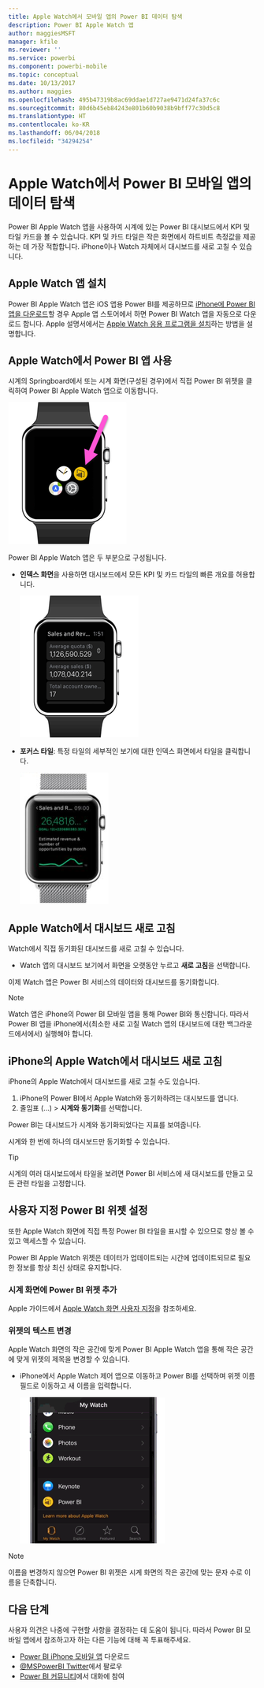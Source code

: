 ```yaml
---
title: Apple Watch에서 모바일 앱의 Power BI 데이터 탐색
description: Power BI Apple Watch 앱
author: maggiesMSFT
manager: kfile
ms.reviewer: ''
ms.service: powerbi
ms.component: powerbi-mobile
ms.topic: conceptual
ms.date: 10/13/2017
ms.author: maggies
ms.openlocfilehash: 495b47319b8ac69ddae1d727ae9471d24fa37c6c
ms.sourcegitcommit: 80d6b45eb84243e801b60b9038b9bff77c30d5c8
ms.translationtype: HT
ms.contentlocale: ko-KR
ms.lasthandoff: 06/04/2018
ms.locfileid: "34294254"
---
```

# <a name="explore-your-data-in-the-power-bi-mobile-app-on-your-apple-watch"></a>Apple Watch에서 Power BI 모바일 앱의 데이터 탐색
Power BI Apple Watch 앱을 사용하여 시계에 있는 Power BI 대시보드에서 KPI 및 타일 카드을 볼 수 있습니다. KPI 및 카드 타일은 작은 화면에서 하트비트 측정값을 제공하는 데 가장 적합합니다. iPhone이나 Watch 자체에서 대시보드를 새로 고칠 수 있습니다.

## <a name="install-the-apple-watch-app"></a>Apple Watch 앱 설치
Power BI Apple Watch 앱은 iOS 앱용 Power BI를 제공하므로 [iPhone에 Power BI 앱을 다운로드](http://go.microsoft.com/fwlink/?LinkId=522062 "iPhone 앱을 다운로드")할 경우 Apple 앱 스토어에서 하면 Power BI Watch 앱을 자동으로 다운로드 합니다. Apple 설명서에서는 [Apple Watch 응용 프로그램을 설치](https://support.apple.com/en-us/HT204784)하는 방법을 설명합니다.

## <a name="use-the-power-bi-app-on-the-apple-watch"></a>Apple Watch에서 Power BI 앱 사용
시계의 Springboard에서 또는 시계 화면(구성된 경우)에서 직접 Power BI 위젯을 클릭하여 Power BI Apple Watch 앱으로 이동합니다.

![Apple Watch](media/mobile-apple-watch/pbi_aplwatch_complicatn240arrow.png)

Power BI Apple Watch 앱은 두 부분으로 구성됩니다.

* **인덱스 화면**을 사용하면 대시보드에서 모든 KPI 및 카드 타일의 빠른 개요를 허용합니다.
  
  ![Apple Watch](media/mobile-apple-watch/pbi_aplwatch_indexscreen240.png)
* **포커스 타일**: 특정 타일의 세부적인 보기에 대한 인덱스 화면에서 타일을 클릭합니다.
  
  ![Apple Watch](media/mobile-apple-watch/pbi_aplwatch_kpi.png)

## <a name="refresh-a-dashboard-from-your-apple-watch"></a>Apple Watch에서 대시보드 새로 고침
Watch에서 직접 동기화된 대시보드를 새로 고칠 수 있습니다.

* Watch 앱의 대시보드 보기에서 화면을 오랫동안 누르고 **새로 고침**을 선택합니다.

이제 Watch 앱은 Power BI 서비스의 데이터와 대시보드를 동기화합니다.

> [!NOTE]
> Watch 앱은 iPhone의 Power BI 모바일 앱을 통해 Power BI와 통신합니다. 따라서 Power BI 앱을 iPhone에서(최소한 새로 고칠 Watch 앱의 대시보드에 대한 백그라운드에서에서) 실행해야 합니다.
> 
> 

## <a name="refresh-a-dashboard-on-your-apple-watch-from-your-iphone"></a>iPhone의 Apple Watch에서 대시보드 새로 고침
iPhone의 Apple Watch에서 대시보드를 새로 고칠 수도 있습니다.

1. iPhone의 Power BI에서 Apple Watch와 동기화하려는 대시보드를 엽니다. 
2. 줄임표 (...) > **시계와 동기화**를 선택합니다.

Power BI는 대시보드가 시계와 동기화되었다는 지표를 보여줍니다.

시계와 한 번에 하나의 대시보드만 동기화할 수 있습니다.

> [!TIP]
> 시계의 여러 대시보드에서 타일을 보려면 Power BI 서비스에 새 대시보드를 만들고 모든 관련 타일을 고정합니다.
> 
> 

## <a name="set-a-custom-power-bi-widget"></a>사용자 지정 Power BI 위젯 설정
또한 Apple Watch 화면에 직접 특정 Power BI 타일을 표시할 수 있으므로 항상 볼 수 있고 액세스할 수 있습니다.

Power BI Apple Watch 위젯은 데이터가 업데이트되는 시간에 업데이트되므로 필요한 정보를 항상 최신 상태로 유지합니다.

### <a name="add-a-power-bi-widget-to-your-watch-face"></a>시계 화면에 Power BI 위젯 추가
Apple 가이드에서 [Apple Watch 화면 사용자 지정](https://support.apple.com/en-us/HT205536)을 참조하세요.

### <a name="change-the-text-on-the-widget"></a>위젯의 텍스트 변경
Apple Watch 화면의 작은 공간에 맞게 Power BI Apple Watch 앱을 통해 작은 공간에 맞게 위젯의 제목을 변경할 수 있습니다.

* iPhone에서 Apple Watch 제어 앱으로 이동하고 Power BI를 선택하며 위젯 이름 필드로 이동하고 새 이름을 입력합니다.
  
  ![Apple Watch](media/mobile-apple-watch/pbi_aplwatch_oniphone.png)

> [!NOTE]
> 이름을 변경하지 않으면 Power BI 위젯은 시계 화면의 작은 공간에 맞는 문자 수로 이름을 단축합니다. 
> 
> 

## <a name="next-steps"></a>다음 단계
사용자 의견은 나중에 구현할 사항을 결정하는 데 도움이 됩니다. 따라서 Power BI 모바일 앱에서 참조하고자 하는 다른 기능에 대해 꼭 투표해주세요. 

* [Power BI iPhone 모바일 앱](http://go.microsoft.com/fwlink/?LinkId=522062) 다운로드
* [@MSPowerBI Twitter](https://twitter.com/MSPowerBI)에서 팔로우
* [Power BI 커뮤니티](http://community.powerbi.com/)에서 대화에 참여

